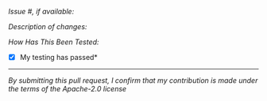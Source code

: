 
*Issue #, if available:*

*Description of changes:*

*How Has This Been Tested:*

*[x] My testing has passed*

----

*By submitting this pull request, I confirm that my contribution is made under the terms of the Apache-2.0 license*

